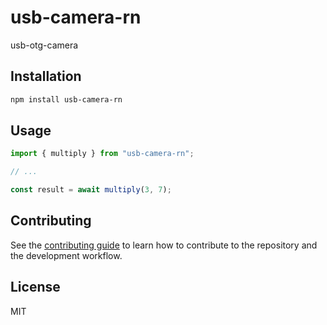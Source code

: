 # usb-camera-rn

usb-otg-camera

## Installation

```sh
npm install usb-camera-rn
```

## Usage

```js
import { multiply } from "usb-camera-rn";

// ...

const result = await multiply(3, 7);
```

## Contributing

See the [contributing guide](CONTRIBUTING.md) to learn how to contribute to the repository and the development workflow.

## License

MIT
